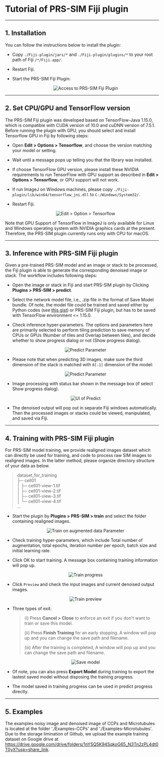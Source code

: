 # Tutorial of PRS-SIM Fiji plugin

***

## 1. Installation

You can follow the instructions below to install the plugin:

- Copy `./Fiji-plugin/jars/*` and `./Fiji-plugin/plugins/*` to your root path of Fiji `/*/Fiji.app/`.

- Restart Fiji.

- Start the PRS-SIM Fiji Plugin:

  <div align=center><img src="./readme_imgs/access.png" alt="Access to PRS-SIM Fiji Plugin" />


****

## 2. Set CPU/GPU and TensorFlow version

The PRS-SIM Fiji plugin was developed based on TensorFlow-Java 1.15.0, which is compatible with CUDA version of 10.0 and cuDNN version of 7.5.1. Before running the plugin with GPU, you should select and install Tensorflow GPU in Fiji by following steps:

- Open **Edit > Options > Tensorflow**, and choose the version matching your model or setting.
- Wait until a message pops up telling you that the library was installed.
- If choose TensorFlow GPU version, please install these NVIDIA requirements to run TensorFlow with GPU support as described in **Edit > Options > Tensorflow**, or GPU support will not work.
- If run ImageJ on Windows machines, please copy `./Fiji-plugin/lib/win64/tensorflow_jni.dll` to `C:/Windows/System32/`.
- Restart Fiji.

  <div align=center><img src="./readme_imgs/tensorflow.png" alt="Edit > Option > Tensorflow" />


Note that GPU Support of TensorFlow in ImageJ is only available for Linux and Windows operating system with NVIDIA graphics cards at the present. Therefore, the PRS-SIM plugin currently runs only with CPU for macOS.

****

## 3. Inference with PRS-SIM Fiji plugin

Given a pre-trained PRS-SIM model and an image or stack to be processed, the Fiji plugin is able to generate the corresponding denoised image or stack. The workflow includes following steps:

- Open the image or stack in Fiji and start PRS-SIM plugin by Clicking **Plugins > PRS-SIM > predict**.

- Select the network model file, i.e., .zip file in the format of Save Model bundle. Of note, the model file could be trained and saved either by Python codes (see [this gist](https://gist.github.com/asimshankar/000b8d276f211f972168afa138eb3cc7)) or PRS-SIM Fiji plugin, but has to be saved with TensorFlow environment <= 1.15.0.

- Check inference hyper-parameters. The options and parameters here are primarily selected to perform tiling prediction to save memory of CPUs or GPUs (Number of tiles and Overlap between tiles), and decide whether to show progress dialog or not
(Show progress dialog).

  <div align=center><img src="./readme_imgs/predict.png" alt="Predict Parameter" />


- Please note that when predicting 3D images, make sure the third dimension of the stack is matched with `0[-1]` dimension of the model:

  <div align=center> <img src="./readme_imgs/remap.png" alt="Predict Parameter" />

- Image processing with status bar shown in the message box (if select Show progress dialog).

  <div align=center> <img src="./readme_imgs/predict_progress.png" alt="UI of Predict" />

- The denoised output will pop out in separate Fiji windows automatically. Then the processed images or stacks could be viewed, manipulated, and saved via Fiji.

****

## 4. Training with PRS-SIM Fiji plugin

For PRS-SIM model training, we provide realigned images dataset which can directly be used for training, and code to process raw SIM images to realigned images. In the latter method, please organize directory structure of your data as below.

>dataset_for_training  
>├─ cell01  
>│    ├─ cell01-view-1.tif  
>│    ├─ cell01-view-2.tif  
>│    ├─ cell01-view-3.tif  
>│    └─ cell01-view-4.tif  
>...

- Start the plugin by **Plugins > PRS-SIM > train** and select the folder containing reailgned images.

  <div align=center> <img src="./readme_imgs/train.png" alt="Train on augmented data Parameter" />

- Check training hyper-parameters, which include Total number of augmentation, total epochs, iteration number per epoch, batch size and initial learning rate.

- Click OK to start training. A message box containing training information will pop up.

  <div align=center> <img src="./readme_imgs/train_progress.png" alt="Train progress"/>

- Click `Preview` and check the input images and current denoised output images.

  <div align=center> <img src="./readme_imgs/train_preview.png" alt="Train preview"/>

- Three types of exit:
  >(i) Press **Cancel > Close** to enforce an exit if you don't want to train or save this model.
  >
  >(ii) Press **Finish Training** for an early stopping. A window will pop up and you can change the save path and filename.
  >
  >(iii) After the training is completed, A window will pop up and you can change the save path and filename.

  <div align=center> <img src="./readme_imgs/save_model.png" alt="Save model" />

- Of note, you can also press **Export Model** during training to export the lastest saved model without disposing the training progress.
- The model saved in training progress can be used in predict progress directly.

****
## 5. Examples
    

The examples noisy image and denoised image of CCPs and Microtubules is located at the folder './Examples-CCPs' and './Examples-Microtubules'.
Due to the storage limination of Github, we upload the example training dataset on Google drive at https://drive.google.com/drive/folders/1nYSQ5K94SqkoG65_N3Tn2zPL4dt0T0yX?usp=share_link.

